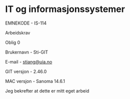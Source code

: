 # IT og informasjonssystemer
EMNEKODE - IS-114

Arbeidskrav

Oblig 0

Brukernavn - Sti-GIT

E-mail - stiang@uia.no

GIT versjon - 2.46.0

MAC versjon - Sanoma 14.6.1

Jeg bekrefter at dette er mitt eget arbeid